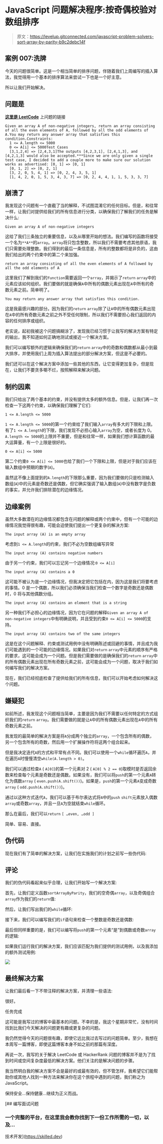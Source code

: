 # JavaScript 问题解决程序:按奇偶校验对数组排序

> 原文：<https://levelup.gitconnected.com/javascript-problem-solvers-sort-array-by-parity-b9c2debc14f>

## 案例 007:洗牌

今天的问题很简单。这是一个相当简单的排序问题，伴随着我们上周编写的插入算法，我觉得用一个基本的排序算法来尝试一下也是一个好主意。

所以让我们开始解决。

## 问题是

[**这里是 LeetCode**](https://leetcode.com/problems/sort-array-by-parity/) 上问题的链接

```
Given an array A of non-negative integers, return an array consisting of all the even elements of A, followed by all the odd elements of A.You may return any answer array that satisfies this condition.Constraints:
  1 <= A.length <= 5000
  0 <= A[i] <= 5000Test Cases
  [3,1,2,4] => [2,4,3,1]The outputs [4,2,3,1], [2,4,1,3], and [4,2,1,3] would also be accepted.***Since we are only given a single test case, I decided to add a couple more to make sure our solution works as advertised: [0, 1] => [0, 1]
  [0, 1, 2] => [0, 2, 1]
  [3, 2, 0, 5, 4, 1] => [0, 2, 4, 3, 5, 1]
  [1, 4, 2, 0, 1, 5, 3, 4, 3, 7] => [0, 2, 4, 4, 1, 1, 5, 3, 3, 7]
```

## 崩溃了

我发现这个问题有一个直截了当的解释，不试图混淆它的任何目标。但是，和往常一样，让我们对提供给我们的所有信息进行分类，以确保我们了解我们的任务是解决什么:

```
Given an array A of non-negative integers
```

这给了我们三条独立的重要信息，以及从哪里开始的想法。我们编写的函数将接受一个名为`**A**`的`array`。`array`将只包含整数，所以我们不需要考虑其他原语，我们只需要处理整数。我们得到的最后一条信息是，所有的整数都将是非负的，这由我们给出的两个约束中的第二个来加强。

```
return an array consisting of all the even elements of A followed by all the odd elements of A
```

这里我们了解到我们的`function`需要返回一个`array`，并揭示了`return` `array`中的元素应该如何组织。我们要做的就是确保`A`中所有的偶数元素出现在`A`中所有的奇数元素之前。简单明了。

```
You may return any answer array that satisfies this condition.
```

这是我最感兴趣的部分。因为我们的`return` `array`除了让`A`中的所有偶数元素出现在`A`中的所有奇数元素之前之外不受任何限制，所以我们不需要担心我们返回的内容的任何排序或组织。

老实说，起初我被这个问题搞糊涂了，发现我已经习惯于让我写的解决方案有特定的输出，我不知道如何正确地测试或接近一个解决方案。

我们可以编写额外的逻辑来确保我们的`return` `array`中的奇数和偶数都从最小到最大排序，并使用我们上周为插入算法提出的部分解决方案，但这是不必要的。

我们还可以在这个解决方案中添加一些其他的东西，让它变得更加复杂，但是现在，让我们不要贪多嚼不烂，按照解释来解决问题。

## 制约因素

我们只给出了两个基本的约束，并没有提供太多的额外信息。但是，让我们再一次检查一下这两个约束，以确保我们理解了它们:

```
1 <= A.length <= 5000
```

`1 <= A.length <= 5000`的第一个约束给了我们输入`array`有多大的下限和上限。有了`1 <= A.length`的下限，我们发现不必担心输入`array`为空，或者长度为 0。`A.length <= 5000`的上限并不重要，但是和往常一样，如果我们想计算函数的最大运算量，有一个上限是很好的。

```
0 <= A[i] <= 5000
```

第二个约束`0 <= A[i] <= 5000`也给了我们一个下限和上限，但是对于我们应该在输入数组中预期的数字(`A`)。

虽然这不像上面提到的`A.length`的下限那么重要，因为我们要做的只是检测输入数组(`A`)中的元素是奇数还是偶数，但它确实强调了输入数组(`A`)中没有数字是负数的事实，并允许我们排除潜在的边缘情况。

## 边缘案例

虽然大多数潜在的边缘情况都包含在问题的解释或两个约束中，但有一个可能的边缘情况我觉得很有趣，可能会迫使我们提出一个更复杂的解决方案:

```
The input array (A) is an empty array
```

考虑到`1 <= A.length`的约束，我们不必为空数组编写异常

```
The input array (A) contains negative numbers
```

由于另一个约束，我们可以忘记另一个边缘情况:`0 <= A[i]`

```
The input array (A) contains a 0
```

这可能不被认为是一个边缘情况，但我决定把它包括在内，因为这是我们将要考虑的事情。0 是一个偶数，所以我们必须确保当我们检查一个数字是奇数还是偶数时，0 将与其他偶数分组。

```
The input array (A) contains an element that is a string
```

另一种我们不必担心的边缘情况，因为它在问题的解释`Given an array A of non-negative integers`中有明确说明，并且受到约束`0 <= A[i] <= 5000`的支持。

```
The input array (A) contains two of the same integers
```

这是在这个问题解释、约束或测试用例中没有明确陈述或回避的事情，并且成为我们可能遇到的一个可能的边缘情况。如果我们对`return` `array`中元素的顺序有严格的要求，这可能会成为一个问题。但是我们需要做的是确保我们的`return` `array`中的所有偶数元素出现在所有奇数元素之前，这可能会成为一个问题，取决于我们如何编写我们的解决方案。

现在，我们已经彻底检查了提供给我们的所有信息，我们可以开始考虑如何解决这个问题。

## 嫌疑犯

如前所述，我发现这个问题相当简单，主要是因为我们不需要以任何特定的方式组织我们的`return` `array`。我们需要做的就是让`A`中的所有偶数元素出现在`A`中的所有奇数元素之前。

我发现的最简单的解决方案是将`A`分成两个独立的`array`，一个包含所有的偶数，另一个包含所有的奇数，然后用一个扩展操作符将这两个组合起来。

但是我决定迭代`A`的方式和平常有点不同。我们可以使用一个`while`循环遍历`A`，并在遍历`A`时慢慢清空`while(A.length > 0)`。

我们可以通过检查`A` ( `A[0]`)的第一个元素对 2 ( `A[0] % 2 == 0`)取模时是否返回余数来检查每个元素是奇数还是偶数。如果没有，我们可以将`push`的第一个元素`A`转化为偶数`array` ( `even.push(A.shift())`)。如果是，`push`的第一个元素`A`变成奇数`array` ( `odd.push(A.shift())`)。

通过以这种方式迭代`A`，我们可以基于布尔表达式将`A`中的`push` `shift`元素放入偶数`array`或奇数`array`，并且一旦`A`为空就结束`while`循环。

那么在最后，我们可以`return` `[ …even, …odd ]`

简单、容易、直接。

## 伪代码

现在我们有了简单的解决方案，让我们在实施我们的计划之前写一些伪代码:

## 评论

我们的伪代码看起来似乎合理，让我们开始写一个解决方案:

首先，让我们定义函数`sortArrayByParity`，我们的空奇偶`array`，以及奇偶组合`array`作为我们的`return`值:

然后，让我们写出我们的`while`循环:

接下来，我们可以编写我们的`if`语句来检查一个整数是奇数还是偶数:

最后但同样重要的是，我们可以编写将`push`的第一个元素“是”到偶数或奇数`array`的逻辑:

如果我们运行我们的解决方案，我们应该匹配为我们提供的测试用例，以及我添加的额外测试用例:

![](img/026ea1e47a64258cb2b6188f3babb902.png)

## 最终解决方案

让我们最后看一下不带注释的解决方案，并清理一些语法:

很好。

任务完成

这可能是我写过的博客中最基本的问题。不幸的是，我这个星期非常忙，没有时间找到比我们今天解决的问题更有趣或更复杂的问题。

我仍然觉得今天的问题很有趣，即使它远比我过去写过的问题简单。至少，我想在本周写一篇博客，即使这篇博客本身不如之前的那篇有深度。

再说一次，我写的关于解决 LeetCode 或 HackerRank 问题的博客并不是为了找到时间或空间复杂度最低的解决方案。他们关注的是解决问题的步骤。

我当然明白我的解决方案不会是最好的或最有效的，但不管怎样，我希望它们能帮助你或其他人找到一种方法来解决你在这个旅程中遇到的问题，我们称之为 JavaScript。

保持安全…保持健康…继续为正义而战。

[](https://skilled.dev) [## 编写面试问题

### 一个完整的平台，在这里我会教你找到下一份工作所需的一切，以及…

技术开发](https://skilled.dev)